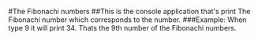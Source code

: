 ﻿#The Fibonachi numbers
##This is the console application that's print The Fibonachi number which corresponds to the number.
###Example: When type 9 it will print 34. Thats the 9th number of the Fibonachi numbers.